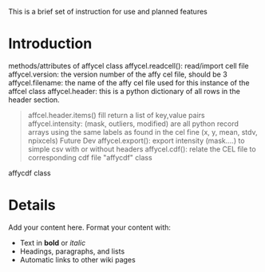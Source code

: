 This is a brief set of instruction for use and planned features

# Introduction #

methods/attributes of affycel class
affycel.readcell(): read/import cell file
affycel.version: the version number of the affy cel file, should be 3
affycel.filename: the name of the affy cel file used for this instance of the affcel class
affycel.header: this is a python dictionary of all rows in the header section.
> affcel.header.items() fill return a list of key,value pairs
affycel.intensity: (mask, outliers, modified) are all python record arrays using the same labels
> as found in the cel fine (x, y, mean, stdv, npixcels)
Future Dev
affycel.export(): export intensity (mask....) to simple csv with or without headers
affycel.cdf(): relate the CEL file to corresponding cdf file "affycdf" class

affycdf class



# Details #

Add your content here.  Format your content with:
  * Text in **bold** or _italic_
  * Headings, paragraphs, and lists
  * Automatic links to other wiki pages